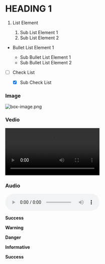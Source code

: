 # HEADING 1

1.  List Element 

    1.  Sub List Element 1
    2.  Sub List Element 2

*   Bullet List Element 1

    *   Sub Bullet List Element 1
    *   Sub Bullet List Element 2

*   [ ] Check List

    *   [x] Sub Check List

### Image
![box-image.png](https://picsum.photos/id/237/200/300)


### Vedio
![box-vedio.mp4](http://commondatastorage.googleapis.com/gtv-videos-bucket/sample/ForBiggerMeltdowns.mp4)

### Audio
![box-vedio.mp3](https://ia601002.us.archive.org/19/items/EvgenyGrinkoValse/Evgeny%20Grinko%20-%20Valse.mp3)


**Success**

**Warning**

**Danger**

**Informative**

**Success**
